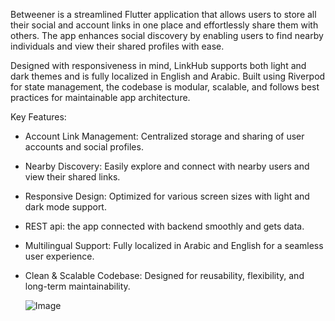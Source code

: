 Betweener is a streamlined Flutter application that allows users to store all their social and account links in one place and effortlessly share them with others. The app enhances social discovery by enabling users to find nearby individuals and view their shared profiles with ease.

Designed with responsiveness in mind, LinkHub supports both light and dark themes and is fully localized in English and Arabic. Built using Riverpod for state management, the codebase is modular, scalable, and follows best practices for maintainable app architecture.

Key Features:
- Account Link Management: Centralized storage and sharing of user accounts and social profiles.

- Nearby Discovery: Easily explore and connect with nearby users and view their shared links.

- Responsive Design: Optimized for various screen sizes with light and dark mode support.

- REST api: the app connected with backend smoothly and gets data.

- Multilingual Support: Fully localized in Arabic and English for a seamless user experience.

- Clean & Scalable Codebase: Designed for reusability, flexibility, and long-term maintainability.

  ![Image](https://github.com/user-attachments/assets/ec02e61d-68c0-409d-b820-b1f5536ec32e)

